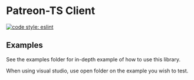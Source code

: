 # Patreon-TS Client

[![code style: eslint](https://img.shields.io/badge/code_style-eslint-8080F2.svg?style=flat-square)](https://github.com/eslint/eslint)

## Examples

See the examples folder for in-depth example of how to use this library.

When using visual studio,
use open folder on the example you wish to test.
